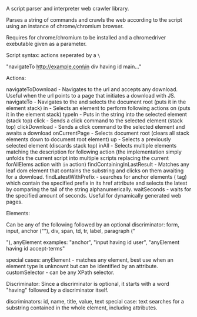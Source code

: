 A script parser and interpreter web crawler library.

Parses a string of commands and crawls the web according to the script using an instance of chrome/chromium browser.

Requires for chrome/chromium to be installed and a chromedriver exebutable given as a parameter.

Script syntax: actions seperated by a `\`

"navigateTo http://example.com\in div having id main\..."

Actions:

navigateToDownload <url>    - Navigates to the url and accepts any download. Useful when the url points to a page that initiates a download with JS.
navigateTo <url>            - Navigates to the <url> and selects the document root (puts it in the element stack)
in <element>                - Selects an element to perform following actions on (puts it in the element stack)
typeIn <text>               - Puts in the <text> string into the selected element (stack top)
click                       - Sends a click command to the selected element (stack top)
clickDownload               - Sends a click command to the selected element and awaits a download
onCurrentPage               - Selects document root (clears all stack elements down to document root element)
up                          - Selects a previously selected element (discards stack top)
inAll <element>             - Selects multiple elements matching the <element> description for following action
    (the implementation simply unfolds the current script into multiple scripts replacing the current forAllElems action with `in` action)
findContainingInLastResult <text> - Matches any leaf dom element that contains the <text> substring and clicks on them awaiting for a download.
findLatestWithPrefix <text> - searches for anchor elements (<a> tag) which contain the specified prefix in its href attribute and selects the latest by comparing the tail of the string alphanumerically.
waitSeconds <int>           - waits for the specified amount of seconds. Useful for dynamically generated web pages.

Elements:

Can be any of the following followed by an optional discriminator:
form, input, anchor ("<a>"), div, span, td, tr, label, paragraph ("<p>"), anyElement
examples:
"anchor", "input having id user", "anyElement having id accept-terms"

special cases:
    anyElement - matches any element, best use when an element type is unknownt but can be identified by an attribute.
    customSelector <value> - <value> can be any XPath selector.

Discriminator: Since a discriminator is optional, it starts with a word "having" followed by a discriminator itself.

discriminators: id, name, title, value, text
special case: text searches for a substring contained in the whole element, including attributes.